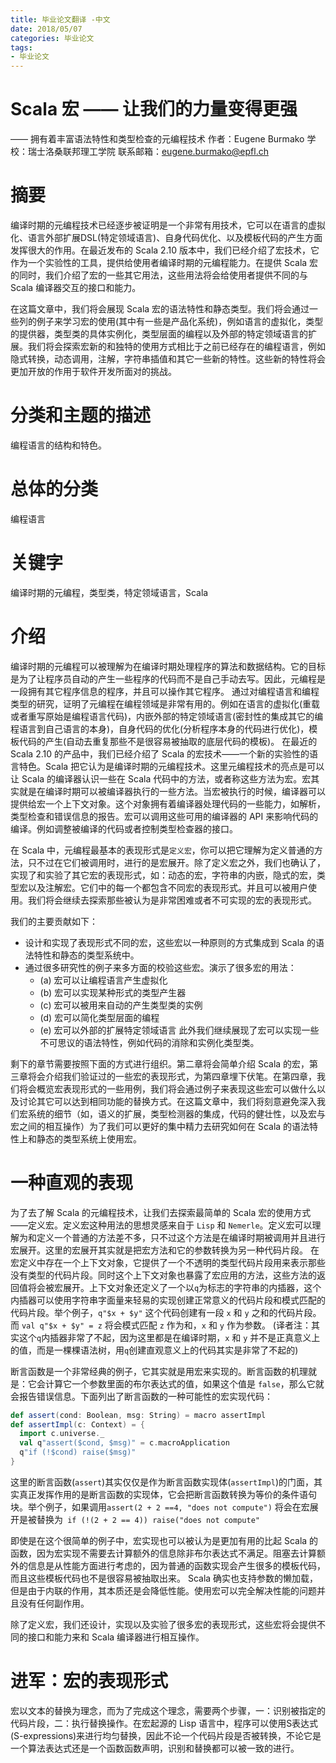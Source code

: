 ```yaml
---
title: 毕业论文翻译 -中文
date: 2018/05/07
categories: 毕业论文
tags:
- 毕业论文
---
```


# Scala 宏 —— 让我们的力量变得更强
—— 拥有着丰富语法特性和类型检查的元编程技术
作者：Eugene Burmako
学校：瑞士洛桑联邦理工学院
联系邮箱：eugene.burmako@epfl.ch

# 摘要
编译时期的元编程技术已经逐步被证明是一个非常有用技术，它可以在语言的虚拟化、语言外部扩展DSL(特定领域语言)、自身代码优化、以及模板代码的产生方面发挥很大的作用。在最近发布的 Scala 2.10 版本中，我们已经介绍了宏技术，它作为一个实验性的工具，提供给使用者编译时期的元编程能力。在提供 Scala 宏的同时，我们介绍了宏的一些其它用法，这些用法将会给使用者提供不同的与 Scala 编译器交互的接口和能力。

在这篇文章中，我们将会展现 Scala 宏的语法特性和静态类型。我们将会通过一些列的例子来学习宏的使用(其中有一些是产品化系统)，例如语言的虚拟化，类型的提供器，类型类的具体实例化，类型层面的编程以及外部的特定领域语言的扩展。我们将会探索宏新的和独特的使用方式相比于之前已经存在的编程语言，例如隐式转换，动态调用，注解，字符串插值和其它一些新的特性。这些新的特性将会更加开放的作用于软件开发所面对的挑战。

# 分类和主题的描述
编程语言的结构和特色。

# 总体的分类
编程语言

# 关键字
编译时期的元编程，类型类，特定领域语言，Scala

# 介绍
编译时期的元编程可以被理解为在编译时期处理程序的算法和数据结构。它的目标是为了让程序员自动的产生一些程序的代码而不是自己手动去写。因此，元编程是一段拥有其它程序信息的程序，并且可以操作其它程序。
通过对编程语言和编程类型的研究，证明了元编程在编程领域是非常有用的。例如在语言的虚拟化(重载或者重写原始是编程语言代码)，内嵌外部的特定领域语言(密封性的集成其它的编程语言到自己语言的本身)，自身代码的优化(分析程序本身的代码进行优化)，模板代码的产生(自动去重复那些不是很容易被抽取的底层代码的模板)。
在最近的 Scala 2.10 的产品中，我们已经介绍了 Scala 的宏技术——一个新的实验性的语言特色。Scala 把它认为是编译时期的元编程技术。这里元编程技术的亮点是可以让 Scala 的编译器认识一些在 Scala 代码中的方法，或者称这些方法为宏。宏其实就是在编译时期可以被编译器执行的一些方法。当宏被执行的时候，编译器可以提供给宏一个上下文对象。这个对象拥有着编译器处理代码的一些能力，如解析，类型检查和错误信息的报告。宏可以调用这些可用的编译器的 API 来影响代码的编译。例如调整被编译的代码或者控制类型检查器的接口。

在 Scala 中，元编程最基本的表现形式是`定义宏`，你可以把它理解为定义普通的方法，只不过在它们被调用时，进行的是宏展开。除了定义宏之外，我们也确认了，实现了和实验了其它宏的表现形式，如：动态的宏，字符串的内嵌，隐式的宏，类型宏以及注解宏。它们中的每一个都包含不同宏的表现形式。并且可以被用户使用。我们将会继续去探索那些被认为是非常困难或者不可实现的宏的表现形式。

我们的主要贡献如下：
* 设计和实现了表现形式不同的宏，这些宏以一种原则的方式集成到 Scala 的语法特性和静态的类型系统中。
* 通过很多研究性的例子来多方面的校验这些宏。演示了很多宏的用法：
  * (a) 宏可以让编程语言产生虚拟化
  * (b) 宏可以实现某种形式的类型产生器
  * (c) 宏可以被用来自动的产生类型类的实例
  * (d) 宏可以简化类型层面的编程
  * (e) 宏可以外部的扩展特定领域语言
此外我们继续展现了宏可以实现一些不可思议的语法特性，例如代码的消除和实例化类型类。

剩下的章节需要按照下面的方式进行组织。第二章将会简单介绍 Scala 的宏，第三章将会介绍我们验证过的一些宏的表现形式，为第四章埋下伏笔。在第四章，我们将会概览宏表现形式的一些用例，我们将会通过例子来表现这些宏可以做什么以及讨论其它可以达到相同功能的替换方式。在这篇文章中，我们将刻意避免深入我们宏系统的细节（如，语义的扩展，类型检测器的集成，代码的健壮性，以及宏与宏之间的相互操作）为了我们可以更好的集中精力去研究如何在 Scala 的语法特性上和静态的类型系统上使用宏。

# 一种直观的表现
为了去了解 Scala 的元编程技术，让我们去探索最简单的 Scala 宏的使用方式——定义宏。定义宏这种用法的思想灵感来自于 `Lisp` 和 `Nemerle`。定义宏可以理解为和定义一个普通的方法差不多，只不过这个方法是在编译时期被调用并且进行宏展开。这里的宏展开其实就是把宏方法和它的参数转换为另一种代码片段。
在宏定义中存在一个上下文对象，它提供了一个不透明的类型代码片段用来表示那些没有类型的代码片段。同时这个上下文对象也暴露了宏应用的方法，这些方法的返回值将会被宏展开。上下文对象还定义了一个以`q`为标志的字符串的内插器，这个内插器可以使用字符串字面量来轻易的实现创建正常意义的代码片段和模式匹配的代码片段。举个例子，`q"$x + $y"` 这个代码创建有一段 `x` 和 `y` 之和的代码片段。而 `val q"$x + $y" = z` 将会模式匹配 `z` 作为和，`x` 和 `y` 作为参数。
(译者注：其实这个`q`内插器非常了不起，因为这里都是在编译时期，`x` 和 `y` 并不是正真意义上的值，而是一棵棵语法树，用`q`创建直观意义上的代码其实是非常了不起的)

断言函数是一个非常经典的例子，它其实就是用宏来实现的。断言函数的机理就是：它会计算它一个参数里面的布尔表达式的值，如果这个值是 `false`，那么它就会报告错误信息。下面列出了断言函数的一种可能性的宏实现代码：
```Scala
def assert(cond: Boolean, msg: String) = macro assertImpl
def assertImpl(c: Context) = {
  import c.universe._
  val q"assert($cond, $msg)" = c.macroApplication
  q"if (!$cond) raise($msg)"
}
```
这里的断言函数(`assert`)其实仅仅是作为断言函数实现体(`assertImpl`)的门面，其实真正发挥作用的是断言函数的实现体，它会把断言函数转换为等价的条件语句块。举个例子，如果调用`assert(2 + 2 ==4, "does not compute")` 将会在宏展开是被替换为` if (!(2 + 2 == 4)) raise("does not compute"`

即使是在这个很简单的例子中，宏实现也可以被认为是更加有用的比起 Scala 的函数，因为宏实现不需要去计算额外的信息除非布尔表达式不满足。阻塞去计算额外的信息是从性能方面进行考虑的，因为普通的函数实现会产生很多的模板代码，而且这些模板代码也不是很容易被抽取出来。 Scala 确实也支持参数的懒加载，但是由于内联的作用，其本质还是会降低性能。使用宏可以完全解决性能的问题并且没有任何副作用。

除了定义宏，我们还设计，实现以及实验了很多宏的表现形式，这些宏将会提供不同的接口和能力来和 Scala 编译器进行相互操作。

# 进军：宏的表现形式
宏以文本的替换为理念，而为了完成这个理念，需要两个步骤，一：识别被指定的代码片段，二：执行替换操作。在宏起源的 Lisp 语言中，程序可以使用S表达式(S-expressions)来进行均匀替换，因此不论一个代码片段是否被转换，不论它是一个算法表达式还是一个函数函数声明，识别和替换都可以被一致的进行。
